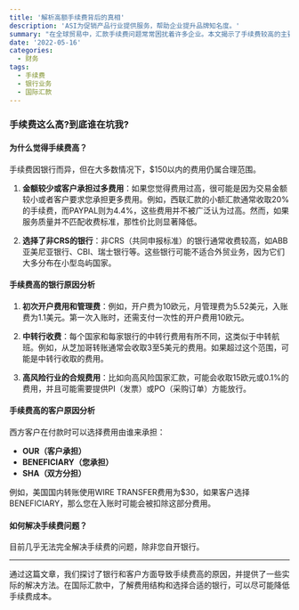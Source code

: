 ```yaml
---
title: '解析高额手续费背后的真相'
description: 'ASI为促销产品行业提供服务，帮助企业提升品牌知名度。'
summary: "在全球贸易中，汇款手续费问题常常困扰着许多企业。本文揭示了手续费较高的主要原因，并提供了解决思路。"
date: '2022-05-16'
categories:
  - 财务
tags:
  - 手续费
  - 银行业务
  - 国际汇款
---
```


### 手续费这么高?到底谁在坑我?

#### 为什么觉得手续费高？

手续费因银行而异，但在大多数情况下，$150以内的费用仍属合理范围。

1. **金额较少或客户承担过多费用**：如果您觉得费用过高，很可能是因为交易金额较小或者客户要求您承担更多费用。例如，西联汇款的小额汇款通常收取20%的手续费，而PAYPAL则为4.4%，这些费用并不被广泛认为过高。然而，如果服务质量并不匹配收费标准，那性价比则显著降低。

2. **选择了非CRS的银行**：非CRS（共同申报标准）的银行通常收费较高，如ABB亚美尼亚银行、CBI、瑞士银行等。这些银行可能不适合外贸业务，因为它们大多分布在小型岛屿国家。

#### 手续费高的银行原因分析

1. **初次开户费用和管理费**：例如，开户费为10欧元，月管理费为5.52美元，入账费为1.1美元。第一次入账时，还需支付一次性的开户费用10欧元。

2. **中转行收费**：每个国家和每家银行的中转行费用有所不同，这类似于中转航班。例如，从芝加哥转账通常会收取3至5美元的费用。如果超过这个范围，可能是中转行收取的费用。

3. **高风险行业的合规费用**：比如向高风险国家汇款，可能会收取15欧元或0.1%的费用，并且可能需要提供PI（发票）或PO（采购订单）方能放行。

#### 手续费高的客户原因分析

西方客户在付款时可以选择费用由谁来承担：

- **OUR（客户承担）**
- **BENEFICIARY（您承担）**
- **SHA（双方分担）**

例如，美国国内转账使用WIRE TRANSFER费用为$30，如果客户选择BENEFICIARY，那么您在入账时可能会被扣除这部分费用。

#### 如何解决手续费问题？

目前几乎无法完全解决手续费的问题，除非您自开银行。

---

通过这篇文章，我们探讨了银行和客户方面导致手续费高的原因，并提供了一些实际的解决方法。在国际汇款中，了解费用结构和选择合适的银行，可以尽可能降低手续费成本。
